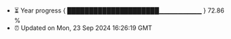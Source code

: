 - ⏳ Year progress { █████████████████████▁▁▁▁▁▁▁▁▁ } 72.86 %
- ⏰ Updated on Mon, 23 Sep 2024 16:26:19 GMT

